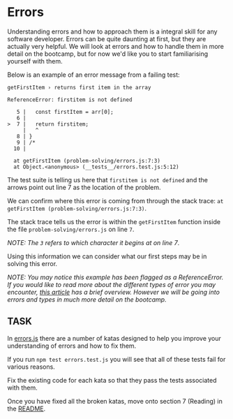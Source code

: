 # Errors

Understanding errors and how to approach them is a integral skill for any software developer. Errors can be quite daunting at first, but they are actually very helpful. We will look at errors and how to handle them in more detail on the bootcamp, but for now we'd like you to start familiarising yourself with them.

Below is an example of an error message from a failing test:

    getFirstItem › returns first item in the array

    ReferenceError: firstitem is not defined

       5 |   const firstItem = arr[0];
       6 |
    >  7 |   return firstitem;
         |   ^
       8 | }
       9 | /*
      10 |

      at getFirstItem (problem-solving/errors.js:7:3)
      at Object.<anonymous> (__tests__/errors.test.js:5:12)

The test suite is telling us here that `firstitem is not defined` and the arrows point out line 7 as the location of the problem.

We can confirm where this error is coming from through the stack trace: `at getFirstItem (problem-solving/errors.js:7:3)`.

The stack trace tells us the error is within the `getFirstItem` function inside the file `problem-solving/errors.js` on line `7`.

_NOTE: The `3` refers to which character it begins at on line 7_.

Using this information we can consider what our first steps may be in solving this error.

_NOTE: You may notice this example has been flagged as a ReferenceError. If you would like to read more about the different types of error you may encounter, [this article](https://www.educative.io/edpresso/what-are-the-6-types-of-errors-in-javascript-codes) has a brief overview. However we will be going into errors and types in much more detail on the bootcamp._

## TASK

In [errors.js](./errors.js) there are a number of katas designed to help you improve your understanding of errors and how to fix them.

If you run `npm test errors.test.js` you will see that all of these tests fail for various reasons.

Fix the existing code for each kata so that they pass the tests associated with them.

Once you have fixed all the broken katas, move onto section 7 (Reading) in the [README](../README.md).
